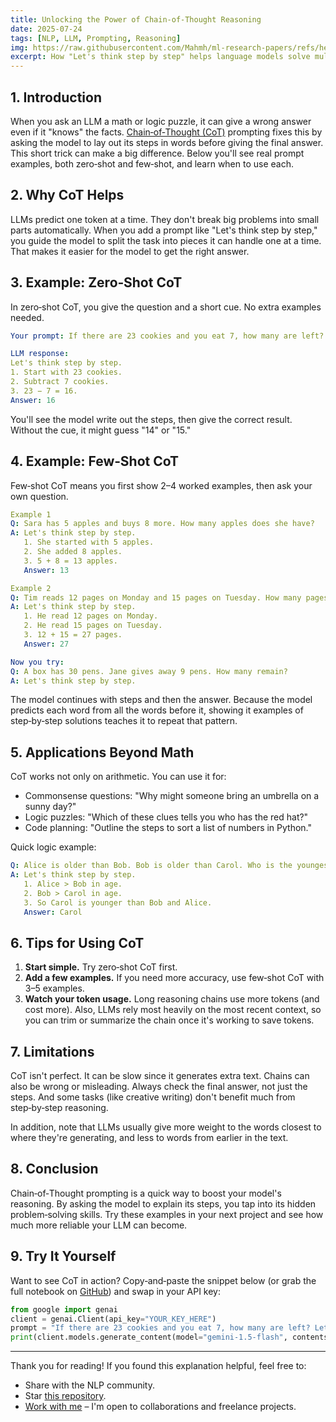 ```yaml
---
title: Unlocking the Power of Chain‑of‑Thought Reasoning
date: 2025-07-24
tags: [NLP, LLM, Prompting, Reasoning]
img: https://raw.githubusercontent.com/Mahmh/ml-research-papers/refs/heads/main/cot-reasoning/thumbnail.png
excerpt: How "Let's think step by step" helps language models solve multi‑step problems. Real examples and simple tips.
---
```


## 1. Introduction
When you ask an LLM a math or logic puzzle, it can give a wrong answer even if it "knows" the facts. [Chain‑of‑Thought (CoT)](https://arxiv.org/pdf/2201.11903) prompting fixes this by asking the model to lay out its steps in words before giving the final answer. This short trick can make a big difference. Below you'll see real prompt examples, both zero‑shot and few‑shot, and learn when to use each.

## 2. Why CoT Helps
LLMs predict one token at a time. They don't break big problems into small parts automatically. When you add a prompt like "Let's think step by step," you guide the model to split the task into pieces it can handle one at a time. That makes it easier for the model to get the right answer.

## 3. Example: Zero‑Shot CoT
In zero‑shot CoT, you give the question and a short cue. No extra examples needed.

```yml
Your prompt: If there are 23 cookies and you eat 7, how many are left?
```
```yml
LLM response:
Let's think step by step.
1. Start with 23 cookies.
2. Subtract 7 cookies.
3. 23 − 7 = 16.
Answer: 16
```

You'll see the model write out the steps, then give the correct result. Without the cue, it might guess "14" or "15."

## 4. Example: Few‑Shot CoT
Few‑shot CoT means you first show 2–4 worked examples, then ask your own question.

```yml
Example 1
Q: Sara has 5 apples and buys 8 more. How many apples does she have?
A: Let's think step by step.
   1. She started with 5 apples.
   2. She added 8 apples.
   3. 5 + 8 = 13 apples.
   Answer: 13

Example 2
Q: Tim reads 12 pages on Monday and 15 pages on Tuesday. How many pages in total?
A: Let's think step by step.
   1. He read 12 pages on Monday.
   2. He read 15 pages on Tuesday.
   3. 12 + 15 = 27 pages.
   Answer: 27

Now you try:
Q: A box has 30 pens. Jane gives away 9 pens. How many remain?
A: Let's think step by step.
```

The model continues with steps and then the answer. Because the model predicts each word from all the words before it, showing it examples of step‑by‑step solutions teaches it to repeat that pattern.

## 5. Applications Beyond Math
CoT works not only on arithmetic. You can use it for:

* Commonsense questions: "Why might someone bring an umbrella on a sunny day?"
* Logic puzzles: "Which of these clues tells you who has the red hat?"
* Code planning: "Outline the steps to sort a list of numbers in Python."

Quick logic example:
```yml
Q: Alice is older than Bob. Bob is older than Carol. Who is the youngest?
A: Let's think step by step.
   1. Alice > Bob in age.
   2. Bob > Carol in age.
   3. So Carol is younger than Bob and Alice.
   Answer: Carol
```

## 6. Tips for Using CoT
1. **Start simple.** Try zero‑shot CoT first.
2. **Add a few examples.** If you need more accuracy, use few‑shot CoT with 3–5 examples.
3. **Watch your token usage.** Long reasoning chains use more tokens (and cost more). Also, LLMs rely most heavily on the most recent context, so you can trim or summarize the chain once it's working to save tokens.

## 7. Limitations
CoT isn't perfect. It can be slow since it generates extra text. Chains can also be wrong or misleading. Always check the final answer, not just the steps. And some tasks (like creative writing) don't benefit much from step‑by‑step reasoning.

In addition, note that LLMs usually give more weight to the words closest to where they're generating, and less to words from earlier in the text.

## 8. Conclusion
Chain‑of‑Thought prompting is a quick way to boost your model's reasoning. By asking the model to explain its steps, you tap into its hidden problem‑solving skills. Try these examples in your next project and see how much more reliable your LLM can become.

## 9. Try It Yourself
Want to see CoT in action? Copy‑and‑paste the snippet below (or grab the full notebook on [GitHub](https://github.com/Mahmh/ml-research-papers/tree/main/cot-reasoning)) and swap in your API key:
```py
from google import genai
client = genai.Client(api_key="YOUR_KEY_HERE")
prompt = "If there are 23 cookies and you eat 7, how many are left? Let's think step by step."
print(client.models.generate_content(model="gemini-1.5-flash", contents=prompt).text)
```

---

Thank you for reading! If you found this explanation helpful, feel free to:
- Share with the NLP community.
- Star [this repository](https://github.com/Mahmh/ml-research-papers/tree/main).
- [Work with me](/contact) – I'm open to collaborations and freelance projects.
